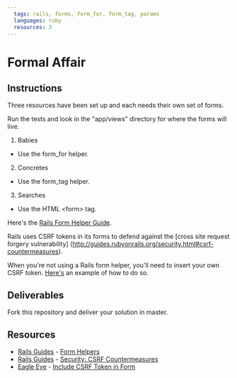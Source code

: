 ```yaml
---
  tags: rails, forms, form_for, form_tag, params
  languages: ruby 
  resources: 3
---
```


# Formal Affair

## Instructions

Three resources have been set up and each needs their own set of forms.

Run the tests and look in the "app/views" directory for where the forms
will live.

1. Babies
  - Use the form_for helper.

2. Concretes
  - Use the form_tag helper.

3. Searches
  - Use the HTML \<form\> tag.

Here's the [Rails Form Helper Guide](http://guides.rubyonrails.org/form_helpers.html).

Rails uses CSRF tokens in its forms
to defend against the [cross site request forgery
vulnerability] (http://guides.rubyonrails.org/security.html#csrf-countermeasures).

When you're not using a Rails form helper, you'll need to insert your
own CSRF token.
[Here's](http://news-anand.blogspot.com/2013/05/include-csrf-token-in-form-ruby-on-rails.html)
an example of how to do so.

## Deliverables

Fork this repository and deliver your solution in master.

## Resources
* [Rails Guides](http://guides.rubyonrails.org/) - [Form Helpers](http://guides.rubyonrails.org/form_helpers.html)
* [Rails Guides](http://guides.rubyonrails.org/security.html) - [Security: CSRF Countermeasures](http://guides.rubyonrails.org/security.html#csrf-countermeasures)
* [Eagle Eye](http://news-anand.blogspot.com/) - [Include CSRF Token in Form](http://news-anand.blogspot.com/2013/05/include-csrf-token-in-form-ruby-on-rails.html)

